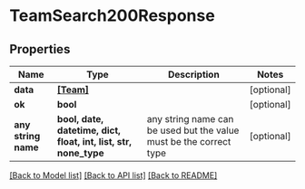 # TeamSearch200Response


## Properties
Name | Type | Description | Notes
------------ | ------------- | ------------- | -------------
**data** | [**[Team]**](Team.md) |  | [optional] 
**ok** | **bool** |  | [optional] 
**any string name** | **bool, date, datetime, dict, float, int, list, str, none_type** | any string name can be used but the value must be the correct type | [optional]

[[Back to Model list]](../README.md#documentation-for-models) [[Back to API list]](../README.md#documentation-for-api-endpoints) [[Back to README]](../README.md)



